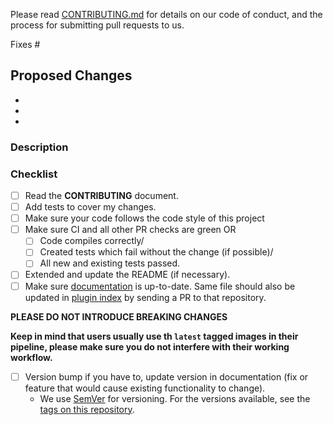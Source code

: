 <!--
**IMPORTANT: Please do not create a Pull Request without creating an issue first.**

*Any change needs to be discussed before proceeding. Failure to do so may result in the rejection of the pull request.*

Thank you for your pull request. Please provide a description above and review
the requirements below.

Bug fixes and new features should include tests.

Contributors guide: ./CONTRIBUTING.md
-->

Please read [CONTRIBUTING.md](CONTRIBUTING.md) for details on our code of conduct, and the process for submitting pull requests to us.

Fixes #

## Proposed Changes
<!-- Please briefly list the changes you made here. -->

-
-
-

### Description

<!-- Please explain the changes you made here. -->

### Checklist

<!-- _Please make sure to review and check all of these items:_ -->

<!-- Remove items that do not apply. For completed items, change [ ] to [x]. -->

- [ ] Read the **CONTRIBUTING** document.
- [ ] Add tests to cover my changes.
- [ ] Make sure your code follows the code style of this project
- [ ] Make sure CI and all other PR checks are green OR
    - [ ] Code compiles correctly/
    - [ ] Created tests which fail without the change (if possible)/
    - [ ] All new and existing tests passed.
- [ ] Extended and update the README (if necessary).
- [ ] Make sure [documentation](./DOCS.md) is up-to-date. Same file should also be updated in [plugin index](https://github.com/drone/drone-plugin-index/blob/master/content/meltwater/drone-cache/index.md) by sending a PR to that repository.

**PLEASE DO NOT INTRODUCE BREAKING CHANGES**

**Keep in mind that users usually use th `latest` tagged images in their pipeline, please make sure you do not interfere with their working workflow.**

- [ ] Version bump if you have to, update version in documentation (fix or feature that would cause existing functionality to change).
    - We use [SemVer](http://semver.org/) for versioning. For the versions available, see the [tags on this repository](https://github.com/meltwater/drone-cache/tags).
